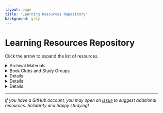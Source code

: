```yaml
---
layout: page
title: "Learning Resources Repository"
background: grey
---
```


# Learning Resources Repository

Click the arrow to expand the list of resources.

<details>
<summary>Archival Materials</summary>


<a href="https://ladyizdihar.com/" target="_blank">Lady Izdihar's Soviet Archive</a>

   
</details>
<details>
<summary>Book Clubs and Study Groups</summary>

<a href="https://kssocialistbookclub.com/home" target="_blank">Kansas Socialist Book Club<a>

<a href="https://www.mlreadinghub.org/" target="_blank">Marxist-Leninist Reading Hub<a>

  
</details>


<details>

   <summary> Free Online Courses </summary>

   <a href="https://www.socialism101.com/" target="_blank">Socialism 101<a>
   
   <a href="https://online.hillsdale.edu/courses/promo/marxism-socialism-communism" target="_blank">Hillsdale College's Marxism, Socialism, and Communism Course<a>
   
   <a href="https://www.edx.org/learn/communist-china/tsinghua-university-introduction-to-mao-zedong-thought-mao-ze-dong-si-xiang-gai-lun" target="_blank">TsinghuaX: Introduction to Mao Zedong Thought<a>

</details>





<details>
<summary>Lectures</summary>

 <a href="https://www.youtube.com/watch?v=y2iJLGI2AP4" target="_blank">Gabriel Rockhill, "Liberalism and Fascism: The State of American Politics"<a> (April 18, 2025, Kansas State University)

  <a href="https://www.youtube.com/watch?v=Vnn_bWDmizw" target="_blank">Gabriel Rockhill, "Are Fascism and Liberalism Partners in Capitalist Crime?"<a> (January 28, 2024)
  
   <a href="https://www.youtube.com/playlist?list=PLq-kUiXssVioxBWwToyN3Apqd8f_a7mCC" target="_blank">Marxism<a>(Youtube Lecture Series by Dr. Taimur Rahman)


   
</details>

<details>

<summary>Reading Guides & Study Plans</summary>

 <a href="https://www.marxists.org/subject/students/index.htm" target="_blank">Beginner's Guide to Marxism<a>
 
  <a href="../learning-resources/marxistdialectics" target="_blank">Introduction to Marxist Dialectics<a>
  
   <a href="https://foreignlanguages.press/colorful-classics/marxism-leninism-maoism-basic-course-english/" target="_blank">Marxism-Leninism-Maoism Basic Course<a>
   
    <a href="../learning-resources/marxleninbasics" target="_blank">Basic Marx-Lenin Study Plan<a>
    
     <a href="https://marxistleninist.wordpress.com/study-guide/" target="_blank">Marxism-Leninism Study Guide<a>
     
      <a href="https://communistusa.org/marxist-theory/reading-guides/" target="_blank">Revolutionary Communists of America reading guides for selected texts<a>
      
       <a href="http://marx2mao.com/RG.html" target="_blank">From Marx to Mao<a>
       

</details>

---

*If you have a GitHub account, you may open an [issue](https://github.com/flinthillsdsa/resources/issues) to suggest additional resources. Solidarity and happy studying!*
